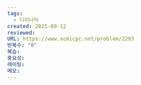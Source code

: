 ```yaml
---
tags:
  - 다이나믹
created: 2025-09-12
reviewed:
URL: https://www.acmicpc.net/problem/2293
반복수: "0"
복습:
중요성:
레이팅:
메모:
---
```

